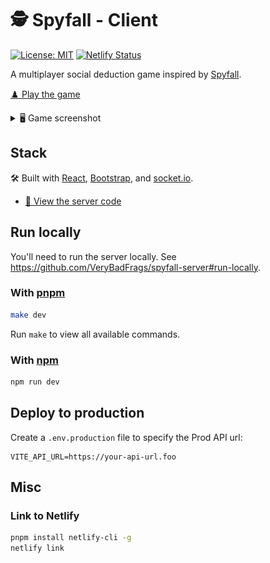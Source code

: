 # 🕵️ Spyfall - Client

[![License: MIT](https://img.shields.io/badge/license-MIT-green)](./LICENSE.txt)
[![Netlify Status](https://api.netlify.com/api/v1/badges/9533fa3b-785d-4ddb-ab13-366089f5d10b/deploy-status)](https://app.netlify.com/sites/heuristic-bartik-850df8/deploys)

A multiplayer social deduction game inspired by [Spyfall](https://hwint.ru/portfolio-item/spyfall/).

[♟️ Play the game](https://spy.verybadfrags.com)

<details>
<summary>🖥️ Game screenshot</summary>
<img alt="Game screenshot" src="docs/spyfall-example-01.png"/>
</details>

## Stack

🛠️ Built with [React](https://react.dev),
[Bootstrap](https://getbootstrap.com),
and [socket.io](https://socket.io).

- [💾 View the server code](https://github.com/VeryBadFrags/spyfall-server)

## Run locally

You'll need to run the server locally. See <https://github.com/VeryBadFrags/spyfall-server#run-locally>.

### With [pnpm](https://pnpm.io)

```sh
make dev
```

Run `make` to view all available commands.

### With [npm](https://www.npmjs.com)

```sh
npm run dev
```

## Deploy to production

Create a `.env.production` file to specify the Prod API url:

```.env.production
VITE_API_URL=https://your-api-url.foo
```

## Misc

### Link to Netlify

```sh
pnpm install netlify-cli -g
netlify link
```
